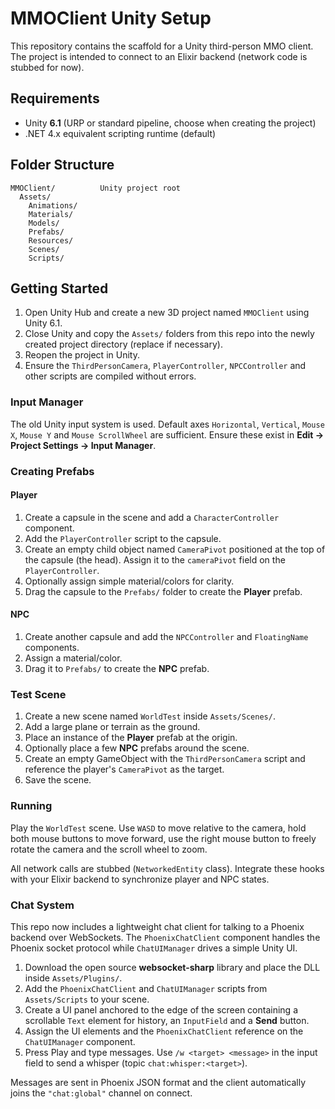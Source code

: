 # MMOClient Unity Setup

This repository contains the scaffold for a Unity third-person MMO client. The
project is intended to connect to an Elixir backend (network code is stubbed for
now).

## Requirements
- Unity **6.1** (URP or standard pipeline, choose when creating the project)
- .NET 4.x equivalent scripting runtime (default)

## Folder Structure
```
MMOClient/          Unity project root
  Assets/
    Animations/
    Materials/
    Models/
    Prefabs/
    Resources/
    Scenes/
    Scripts/
```

## Getting Started
1. Open Unity Hub and create a new 3D project named `MMOClient` using Unity 6.1.
2. Close Unity and copy the `Assets/` folders from this repo into the newly
   created project directory (replace if necessary).
3. Reopen the project in Unity.
4. Ensure the `ThirdPersonCamera`, `PlayerController`, `NPCController` and other
   scripts are compiled without errors.

### Input Manager
The old Unity input system is used. Default axes `Horizontal`, `Vertical`,
`Mouse X`, `Mouse Y` and `Mouse ScrollWheel` are sufficient. Ensure these exist
in **Edit → Project Settings → Input Manager**.

### Creating Prefabs
#### Player
1. Create a capsule in the scene and add a `CharacterController` component.
2. Add the `PlayerController` script to the capsule.
3. Create an empty child object named `CameraPivot` positioned at the top of the
   capsule (the head). Assign it to the `cameraPivot` field on the
   `PlayerController`.
4. Optionally assign simple material/colors for clarity.
5. Drag the capsule to the `Prefabs/` folder to create the **Player** prefab.

#### NPC
1. Create another capsule and add the `NPCController` and `FloatingName`
   components.
2. Assign a material/color.
3. Drag it to `Prefabs/` to create the **NPC** prefab.

### Test Scene
1. Create a new scene named `WorldTest` inside `Assets/Scenes/`.
2. Add a large plane or terrain as the ground.
3. Place an instance of the **Player** prefab at the origin.
4. Optionally place a few **NPC** prefabs around the scene.
5. Create an empty GameObject with the `ThirdPersonCamera` script and reference
the player's `CameraPivot` as the target.
6. Save the scene.

### Running
Play the `WorldTest` scene. Use `WASD` to move relative to the camera, hold both
mouse buttons to move forward, use the right mouse button to freely rotate the
camera and the scroll wheel to zoom.

All network calls are stubbed (`NetworkedEntity` class). Integrate these hooks
with your Elixir backend to synchronize player and NPC states.

### Chat System
This repo now includes a lightweight chat client for talking to a Phoenix
backend over WebSockets. The `PhoenixChatClient` component handles the Phoenix
socket protocol while `ChatUIManager` drives a simple Unity UI.

1. Download the open source **websocket-sharp** library and place the DLL inside
   `Assets/Plugins/`.
2. Add the `PhoenixChatClient` and `ChatUIManager` scripts from `Assets/Scripts`
   to your scene.
3. Create a UI panel anchored to the edge of the screen containing a scrollable
   `Text` element for history, an `InputField` and a **Send** button.
4. Assign the UI elements and the `PhoenixChatClient` reference on the
   `ChatUIManager` component.
5. Press Play and type messages. Use `/w <target> <message>` in the input field
   to send a whisper (topic `chat:whisper:<target>`).

Messages are sent in Phoenix JSON format and the client automatically joins the
`"chat:global"` channel on connect.

